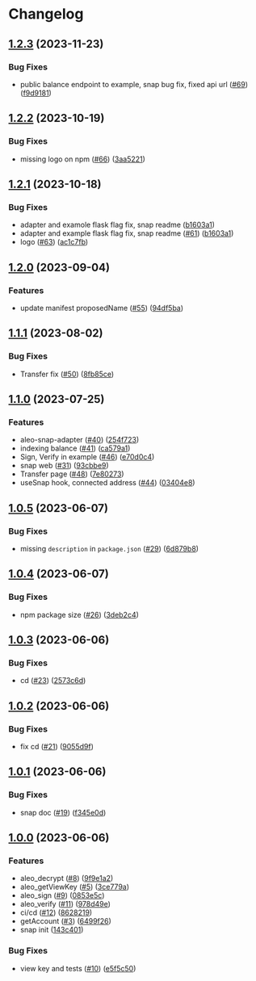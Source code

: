 # Changelog

## [1.2.3](https://github.com/ChainSafe/aleo-snap/compare/aleo-snap-v1.2.2...aleo-snap-v1.2.3) (2023-11-23)


### Bug Fixes

* public balance endpoint to example, snap bug fix, fixed api url ([#69](https://github.com/ChainSafe/aleo-snap/issues/69)) ([f9d9181](https://github.com/ChainSafe/aleo-snap/commit/f9d91811e3074b8ad56af60fd12579f9731dc172))

## [1.2.2](https://github.com/ChainSafe/aleo-snap/compare/aleo-snap-v1.2.1...aleo-snap-v1.2.2) (2023-10-19)


### Bug Fixes

* missing logo on npm ([#66](https://github.com/ChainSafe/aleo-snap/issues/66)) ([3aa5221](https://github.com/ChainSafe/aleo-snap/commit/3aa52213d9037d8a509940dd5adf54e0fb0d4147))

## [1.2.1](https://github.com/ChainSafe/aleo-snap/compare/aleo-snap-v1.2.0...aleo-snap-v1.2.1) (2023-10-18)


### Bug Fixes

* adapter and examole flask flag fix, snap readme ([b1603a1](https://github.com/ChainSafe/aleo-snap/commit/b1603a1e00d5d09b1ad3bc87b09fbc1f3a7ba66e))
* adapter and example flask flag fix, snap readme ([#61](https://github.com/ChainSafe/aleo-snap/issues/61)) ([b1603a1](https://github.com/ChainSafe/aleo-snap/commit/b1603a1e00d5d09b1ad3bc87b09fbc1f3a7ba66e))
* logo ([#63](https://github.com/ChainSafe/aleo-snap/issues/63)) ([ac1c7fb](https://github.com/ChainSafe/aleo-snap/commit/ac1c7fbd6c8aeeea8b713a297748ba4c88ec03ec))

## [1.2.0](https://github.com/ChainSafe/aleo-snap/compare/aleo-snap-v1.1.1...aleo-snap-v1.2.0) (2023-09-04)


### Features

* update manifest proposedName ([#55](https://github.com/ChainSafe/aleo-snap/issues/55)) ([94df5ba](https://github.com/ChainSafe/aleo-snap/commit/94df5bac76b6cb15d6871873b598f6f9e9a1b41e))

## [1.1.1](https://github.com/ChainSafe/aleo-snap/compare/aleo-snap-v1.1.0...aleo-snap-v1.1.1) (2023-08-02)


### Bug Fixes

* Transfer fix ([#50](https://github.com/ChainSafe/aleo-snap/issues/50)) ([8fb85ce](https://github.com/ChainSafe/aleo-snap/commit/8fb85ceb94a6eb9342ad986b4ded4df78c2783c5))

## [1.1.0](https://github.com/ChainSafe/aleo-snap/compare/aleo-snap-v1.0.5...aleo-snap-v1.1.0) (2023-07-25)


### Features

* aleo-snap-adapter ([#40](https://github.com/ChainSafe/aleo-snap/issues/40)) ([254f723](https://github.com/ChainSafe/aleo-snap/commit/254f7233e2255302d8c7ce0f1c55787ccb65f104))
* indexing balance ([#41](https://github.com/ChainSafe/aleo-snap/issues/41)) ([ca579a1](https://github.com/ChainSafe/aleo-snap/commit/ca579a18cb488b423782273c967155010e147efa))
* Sign, Verify in example ([#46](https://github.com/ChainSafe/aleo-snap/issues/46)) ([e70d0c4](https://github.com/ChainSafe/aleo-snap/commit/e70d0c418a5ce3fc5eefcc1d2b754a9fc7d0b1ed))
* snap web ([#31](https://github.com/ChainSafe/aleo-snap/issues/31)) ([93cbbe9](https://github.com/ChainSafe/aleo-snap/commit/93cbbe9158be4b4283cb14be82d5dc21b7b2069c))
* Transfer page ([#48](https://github.com/ChainSafe/aleo-snap/issues/48)) ([7e80273](https://github.com/ChainSafe/aleo-snap/commit/7e8027327cf106ff785ae6787390d82633f09d96))
* useSnap hook, connected address ([#44](https://github.com/ChainSafe/aleo-snap/issues/44)) ([03404e8](https://github.com/ChainSafe/aleo-snap/commit/03404e8aa7212bac72fe2b40dc32418122cb017a))

## [1.0.5](https://github.com/ChainSafe/aleo-snap/compare/aleo-snap-v1.0.4...aleo-snap-v1.0.5) (2023-06-07)


### Bug Fixes

* missing `description` in `package.json` ([#29](https://github.com/ChainSafe/aleo-snap/issues/29)) ([6d879b8](https://github.com/ChainSafe/aleo-snap/commit/6d879b87f1b68bc43762572ceed16cf708769fee))

## [1.0.4](https://github.com/ChainSafe/aleo-snap/compare/aleo-snap-v1.0.3...aleo-snap-v1.0.4) (2023-06-07)


### Bug Fixes

* npm package size ([#26](https://github.com/ChainSafe/aleo-snap/issues/26)) ([3deb2c4](https://github.com/ChainSafe/aleo-snap/commit/3deb2c44c9ffac6373c920460a99802ad5da5b39))

## [1.0.3](https://github.com/ChainSafe/aleo-snap/compare/aleo-snap-v1.0.2...aleo-snap-v1.0.3) (2023-06-06)


### Bug Fixes

* cd ([#23](https://github.com/ChainSafe/aleo-snap/issues/23)) ([2573c6d](https://github.com/ChainSafe/aleo-snap/commit/2573c6d93b3fd6aa8406bdfd5e14344fba23ed4b))

## [1.0.2](https://github.com/ChainSafe/aleo-snap/compare/aleo-snap-v1.0.1...aleo-snap-v1.0.2) (2023-06-06)


### Bug Fixes

* fix cd ([#21](https://github.com/ChainSafe/aleo-snap/issues/21)) ([9055d9f](https://github.com/ChainSafe/aleo-snap/commit/9055d9f263f11e90bc7af025944a7d2f3ade4919))

## [1.0.1](https://github.com/ChainSafe/aleo-snap/compare/aleo-snap-v1.0.0...aleo-snap-v1.0.1) (2023-06-06)


### Bug Fixes

* snap doc ([#19](https://github.com/ChainSafe/aleo-snap/issues/19)) ([f345e0d](https://github.com/ChainSafe/aleo-snap/commit/f345e0d204c336dd196b274c370981bf26675e1b))

## [1.0.0](https://github.com/ChainSafe/aleo-snap/compare/aleo-snap-v1.0.0...aleo-snap-v1.0.0) (2023-06-06)


### Features

* aleo_decrypt ([#8](https://github.com/ChainSafe/aleo-snap/issues/8)) ([9f9e1a2](https://github.com/ChainSafe/aleo-snap/commit/9f9e1a251227db865dce5643e4b42392af974606))
* aleo_getViewKey ([#5](https://github.com/ChainSafe/aleo-snap/issues/5)) ([3ce779a](https://github.com/ChainSafe/aleo-snap/commit/3ce779ae56bc4799a2b054c72a46de0b599e8a77))
* aleo_sign ([#9](https://github.com/ChainSafe/aleo-snap/issues/9)) ([0853e5c](https://github.com/ChainSafe/aleo-snap/commit/0853e5c4babd1f8e7a1edb85bbb351708b360522))
* aleo_verify ([#11](https://github.com/ChainSafe/aleo-snap/issues/11)) ([978d49e](https://github.com/ChainSafe/aleo-snap/commit/978d49e4de6d3e16f7e6064ca2d901840e1c8511))
* ci/cd ([#12](https://github.com/ChainSafe/aleo-snap/issues/12)) ([8628219](https://github.com/ChainSafe/aleo-snap/commit/8628219d7a2cc557a16f39ee6a91287822de396a))
* getAccount ([#3](https://github.com/ChainSafe/aleo-snap/issues/3)) ([6499f26](https://github.com/ChainSafe/aleo-snap/commit/6499f26658f12900af35879fe93635b95d6abcaf))
* snap init ([143c401](https://github.com/ChainSafe/aleo-snap/commit/143c401d104995504a70c2e86636ea977c4330f2))


### Bug Fixes

* view key and tests ([#10](https://github.com/ChainSafe/aleo-snap/issues/10)) ([e5f5c50](https://github.com/ChainSafe/aleo-snap/commit/e5f5c508f9626cb7e0852b4dc5200dbd72032775))
